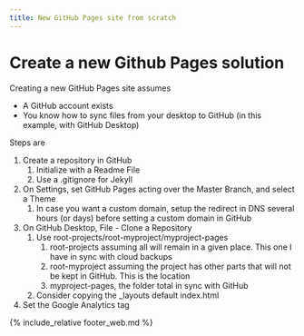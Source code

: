 ```yaml
---
title: New GitHub Pages site from scratch
---
```

# Create a new Github Pages solution

Creating a new GitHub Pages site assumes
* A GitHub account exists
* You know how to sync files from your desktop to GitHub (in this example, with GitHub Desktop)

Steps are

1. Create a repository in GitHub
   1. Initialize with a Readme File
   1. Use a .gitignore for Jekyll
1. On Settings, set GitHub Pages acting over the Master Branch, and select a Theme
   1. In case you want a custom domain, setup the redirect in DNS several hours (or days) before setting a custom domain in GitHub
1. On GitHub Desktop, File - Clone a Repository
   1. Use root-projects/root-myproject/myproject-pages
      1. root-projects assuming all will remain in a given place. This one I have in sync with cloud backups
	  1. root-myproject assuming the project has other parts that will not be kept in GitHub. This is the location
	  1. myproject-pages, the folder total in sync with GitHub
   1. Consider copying the _layouts default index.html
1. Set the Google Analytics tag

{% include_relative footer_web.md %}
